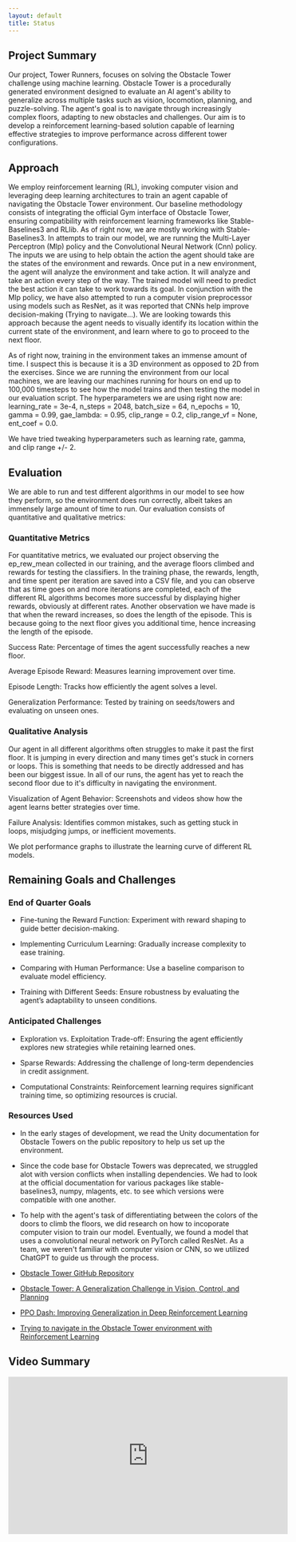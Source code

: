 ```yaml
---
layout: default
title: Status
---
```


## Project Summary
Our project, Tower Runners, focuses on solving the Obstacle Tower challenge using machine learning. Obstacle Tower is a procedurally generated environment designed to evaluate an AI agent's ability to generalize across multiple tasks such as vision, locomotion, planning, and puzzle-solving. The agent's goal is to navigate through increasingly complex floors, adapting to new obstacles and challenges. Our aim is to develop a reinforcement learning-based solution capable of learning effective strategies to improve performance across different tower configurations.

## Approach
We employ reinforcement learning (RL), invoking computer vision and leveraging deep learning architectures to train an agent capable of navigating the Obstacle Tower environment. Our baseline methodology consists of integrating the official Gym interface of Obstacle Tower, ensuring compatibility with reinforcement learning frameworks like Stable-Baselines3 and RLlib. As of right now, we are mostly working with Stable-Baselines3. In attempts to train our model, we are running the Multi-Layer Perceptron (Mlp) policy and the Convolutional Neural Network (Cnn) policy. The inputs we are using to help obtain the action the agent should take are the states of the environment and rewards. Once put in a new environment, the agent will analyze the environment and take action. It will analyze and take an action every step of the way. The trained model will need to predict the best action it can take to work towards its goal. In conjunction with the Mlp policy, we have also attempted to run a computer vision preprocessor using models such as ResNet, as it was reported that CNNs help improve decision-making (Trying to navigate...). We are looking towards this approach because the agent needs to visually identify its location within the current state of the environment, and learn where to go to proceed to the next floor.

As of right now, training in the environment takes an immense amount of time. I suspect this is because it is a 3D environment as opposed to 2D from the exercises. Since we are running the environment from our local machines, we are leaving our machines running for hours on end up to 100,000 timesteps to see how the model trains and then testing the model in our evaluation script. The hyperparameters we are using right now are:
        learning_rate = 3e-4,
        n_steps = 2048,
        batch_size = 64,
        n_epochs = 10,
        gamma = 0.99,
        gae_lambda: = 0.95,
        clip_range = 0.2,
        clip_range_vf = None,
        ent_coef = 0.0.

We have tried tweaking hyperparameters such as learning rate, gamma, and clip range +/- 2.

## Evaluation
We are able to run and test different algorithms in our model to see how they perform, so the environment does run correctly, albeit takes an immensely large amount of time to run. Our evaluation consists of quantitative and qualitative metrics:
### Quantitative Metrics
For quantitative metrics, we evaluated our project observing the ep_rew_mean collected in our training, and the average floors climbed and rewards for testing the classifiers. In the training phase, the rewards, length, and time spent per iteration are saved into a CSV file, and you can observe that as time goes on and more iterations are completed, each of the different RL algorithms becomes more successful by displaying higher rewards, obviously at different rates. Another observation we have made is that when the reward increases, so does the length of the episode. This is because going to the next floor gives you additional time, hence increasing the length of the episode.

Success Rate: Percentage of times the agent successfully reaches a new floor.

Average Episode Reward: Measures learning improvement over time.

Episode Length: Tracks how efficiently the agent solves a level.

Generalization Performance: Tested by training on seeds/towers and evaluating on unseen ones.

### Qualitative Analysis
Our agent in all different algorithms often struggles to make it past the first floor. It is jumping in every direction and many times get's stuck in corners or loops. This is something that needs to be directly addressed and has been our biggest issue. In all of our runs, the agent has yet to reach the second floor due to it's difficulty in navigating the environment.

Visualization of Agent Behavior: Screenshots and videos show how the agent learns better strategies over time.

Failure Analysis: Identifies common mistakes, such as getting stuck in loops, misjudging jumps, or inefficient movements.

We plot performance graphs to illustrate the learning curve of different RL models.

## Remaining Goals and Challenges
### End of Quarter Goals
- Fine-tuning the Reward Function: Experiment with reward shaping to guide better decision-making.

- Implementing Curriculum Learning: Gradually increase complexity to ease training.

- Comparing with Human Performance: Use a baseline comparison to evaluate model efficiency.

- Training with Different Seeds: Ensure robustness by evaluating the agent’s adaptability to unseen conditions.

### Anticipated Challenges

- Exploration vs. Exploitation Trade-off: Ensuring the agent efficiently explores new strategies while retaining learned ones.

- Sparse Rewards: Addressing the challenge of long-term dependencies in credit assignment.

- Computational Constraints: Reinforcement learning requires significant training time, so optimizing resources is crucial.

### Resources Used
- In the early stages of development, we read the Unity documentation for Obstacle Towers on the public repository to help us set up the environment.
  
- Since the code base for Obstacle Towers was deprecated, we struggled alot with version conflicts when installing dependencies. We had to look at the official documentation for various packages like stable-baselines3, numpy, mlagents, etc. to see which versions were compatible with one another. 
  
- To help with the agent's task of differentiating between the colors of the doors to climb the floors, we did research on how to incoporate computer vision to train our model. Eventually, we found a model that uses a convolutional neural network on PyTorch called ResNet. As a team, we weren't familiar with computer vision or CNN, so we utilized ChatGPT to guide us through the process.
  
- [Obstacle Tower GitHub Repository](https://github.com/Unity-Technologies/obstacle-tower-env)
- [Obstacle Tower: A Generalization Challenge in Vision, Control, and Planning](https://arxiv.org/abs/1902.01378)
- [PPO Dash: Improving Generalization in Deep Reinforcement Learning](https://arxiv.org/abs/1907.06704)
- [Trying to navigate in the Obstacle Tower environment with Reinforcement Learning](https://smartcat.io/tech-blog/data-science/trying-to-navigate-in-the-obstacle-tower-environment-with-reinforcement-learning/)
  
## Video Summary

<iframe width="560" height="315" src="https://www.youtube.com/embed/icrvvXN5Vi0?si=kRrAqUXKMrOgvkbi" title="YouTube video player" frameborder="0" allow="accelerometer; autoplay; clipboard-write; encrypted-media; gyroscope; picture-in-picture; web-share" referrerpolicy="strict-origin-when-cross-origin" allowfullscreen></iframe>
